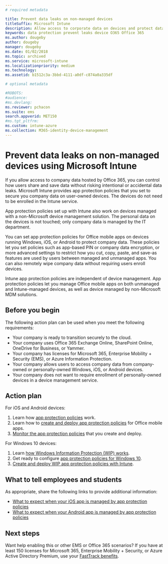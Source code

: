 ```yaml
---
# required metadata

title: Prevent data leaks on non-managed devices
titleSuffix: Microsoft Intune
description: Allow access to corporate data on devices and protect data from data leaks using Microsoft Intune. 
keywords: data protection prevent leaks device O365 Office 365
ms.author: dougeby
author: dougeby
manager: dougeby
ms.date: 01/02/2018
ms.topic: archived
ms.service: microsoft-intune
ms.localizationpriority: medium
ms.technology:
ms.assetid: b1512c3a-3bbd-4111-a0df-c874a0a335df

# optional metadata

#ROBOTS:
#audience:
#ms.devlang:
ms.reviewer: pchacon
ms.suite: ems
search.appverid: MET150
#ms.tgt_pltfrm:
ms.custom: intune-azure
ms.collection: M365-identity-device-management
---
```

# Prevent data leaks on non-managed devices using Microsoft Intune

If you allow access to company data hosted by Office 365, you can control how users share and save data without risking intentional or accidental data leaks. Microsoft Intune provides app protection policies that you set to secure you company data on user-owned devices. The devices do not need to be enrolled in the Intune service. 

App protection policies set up with Intune also work on devices managed with a non-Microsoft device management solution. The personal data on the devices is not touched; only company data is managed by the IT department. 

You can set app protection policies for Office mobile apps on devices running Windows, iOS, or Android to protect company data. These policies let you set policies such as app-based PIN or company data encryption, or more advanced settings to restrict how you cut, copy, paste, and save-as features are used by users between managed and unmanaged apps. You can also remotely wipe company data without requiring users enroll devices.

Intune app protection policies are independent of device management. App protection policies let you manage Office mobile apps on both unmanaged and Intune-managed devices, as well as device managed by non-Microsoft MDM solutions.

## Before you begin

The following action plan can be used when you meet the following requirements:

* Your company is ready to transition securely to the cloud.
* Your company uses Office 365 Exchange Online, SharePoint Online, OneDrive for Business, or Yammer.
* Your company has licenses for Microsoft 365, Enterprise Mobility + Security (EMS), or Azure Information Protection.
* Your company allows users to access company data from company-owned or personally-owned Windows, iOS, or Android devices.
* Your company does not want to require enrollment of personally-owned devices in a device management service.

## Action plan

For iOS and Android devices:

1. Learn how [app protection policies](../apps/app-protection-policy.md) work.
2. Learn how to [create and deploy app protection policies](../apps/app-protection-policies.md) for Office mobile apps.
3. [Monitor the app protection policies](../apps/app-protection-policies-monitor.md) that you create and deploy.

For Windows 10 devices:

1. Learn [how Windows Information Protection (WIP) works](https://docs.microsoft.com/windows/threat-protection/windows-information-protection/protect-enterprise-data-using-wip).
2. Get ready to configure [app protection policies for Windows 10](../apps/app-protection-policies-configure-windows-10.md).
3. [Create and deploy WIP app protection policies with Intune](../apps/windows-information-protection-policy-create.md).

## What to tell employees and students

As appropriate, share the following links to provide additional information:

* [What to expect when your iOS app is managed by app protection policies](../apps/app-protection-enabled-apps-ios.md)
* [What to expect when your Android app is managed by app protection policies](../apps/app-protection-enabled-apps-android.md)

## Next steps

Want help enabling this or other EMS or Office 365 scenarios? If you have at least 150 licenses for Microsoft 365, Enterprise Mobility + Security, or Azure Active Directory Premium, use your [FastTrack benefits](https://docs.microsoft.com/enterprise-mobility-security/solutions/enterprise-mobility-fasttrack-program).
